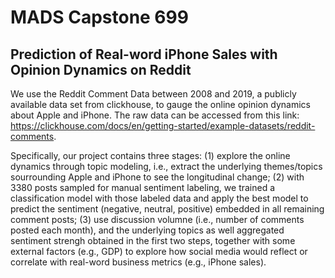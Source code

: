 # MADS Capstone 699 

## Prediction of Real-word iPhone Sales with Opinion Dynamics on Reddit

We use the Reddit Comment Data between 2008 and 2019, a publicly available data set from clickhouse, to gauge the online opinion dynamics about Apple and iPhone.  The raw data can be accessed from this link: https://clickhouse.com/docs/en/getting-started/example-datasets/reddit-comments. 

Specifically, our project contains three stages: (1) explore the online dynamics through topic modeling, i.e.,   extract the underlying themes/topics sourrounding Apple and iPhone to see the longitudinal change; (2) with 3380 posts sampled for manual sentiment labeling, we trained a classification model with those labeled data and apply the best model to predict the sentiment (negative, neutral, positive) embedded in all remaining comment posts; (3) use discussion volumne (i.e., number of comments posted each month), and the underlying topics as well aggregated sentiment strengh obtained in the first two steps, together with some external factors (e.g., GDP) to explore how social media would reflect or correlate with real-word business metrics (e.g., iPhone sales).
